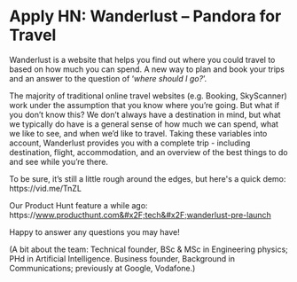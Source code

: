 # Apply HN: Wanderlust – Pandora for Travel

Wanderlust is a website that helps you find out where you could travel to based on how much you can spend. A new way to plan and book your trips and an answer to the question of ‘<i>where should I go?</i>’.<p>The majority of traditional online travel websites (e.g. Booking, SkyScanner) work under the assumption that you know where you’re going. But what if you don’t know this? We don’t always have a destination in mind, but what we typically do have is a general sense of how much we can spend, what we like to see, and when we’d like to travel. Taking these variables into account, Wanderlust provides you with a complete trip - including destination, flight, accommodation, and an overview of the best things to do and see while you’re there.<p>To be sure, it’s still a little rough around the edges, but here&#x27;s a quick demo: https:&#x2F;&#x2F;vid.me&#x2F;TnZL<p>Our Product Hunt feature a while ago: https:&#x2F;&#x2F;www.producthunt.com&#x2F;tech&#x2F;wanderlust-pre-launch<p>Happy to answer any questions you may have!<p>(A bit about the team:
Technical founder, BSc &amp; MSc in Engineering physics; PHd in Artificial Intelligence.
Business founder, Background in Communications; previously at Google, Vodafone.)
